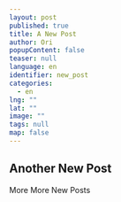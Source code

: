 ```yaml
---
layout: post
published: true
title: A New Post
author: Ori
popupContent: false
teaser: null
language: en
identifier: new_post
categories: 
  - en
lng: ""
lat: ""
image: ""
tags: null
map: false
---
```


## Another New Post

More More New Posts
